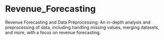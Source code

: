 # Revenue_Forecasting
Revenue Forecasting and Data Preprocessing: An in-depth analysis and preprocessing of data, including handling missing values, merging datasets, and more, with a focus on revenue forecasting.
